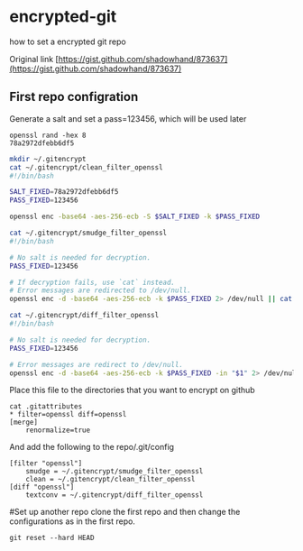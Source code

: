 # encrypted-git
how to set a encrypted git repo

Original link [https://gist.github.com/shadowhand/873637](https://gist.github.com/shadowhand/873637)

## First repo configration

Generate a salt and set a pass=123456, which will be used later
```
openssl rand -hex 8
78a2972dfebb6df5
```

```bash
mkdir ~/.gitencrypt
cat ~/.gitencrypt/clean_filter_openssl 
#!/bin/bash

SALT_FIXED=78a2972dfebb6df5
PASS_FIXED=123456

openssl enc -base64 -aes-256-ecb -S $SALT_FIXED -k $PASS_FIXED
```

```bash
cat ~/.gitencrypt/smudge_filter_openssl 
#!/bin/bash

# No salt is needed for decryption.
PASS_FIXED=123456

# If decryption fails, use `cat` instead. 
# Error messages are redirected to /dev/null.
openssl enc -d -base64 -aes-256-ecb -k $PASS_FIXED 2> /dev/null || cat
```

```bash
cat ~/.gitencrypt/diff_filter_openssl 
#!/bin/bash

# No salt is needed for decryption.
PASS_FIXED=123456

# Error messages are redirect to /dev/null.
openssl enc -d -base64 -aes-256-ecb -k $PASS_FIXED -in "$1" 2> /dev/null || cat "$1"
```

Place this file to the directories that you want to encrypt on github 
```
cat .gitattributes 
* filter=openssl diff=openssl
[merge]
    renormalize=true
```
And add the following to the repo/.git/config
```
[filter "openssl"]
    smudge = ~/.gitencrypt/smudge_filter_openssl
    clean = ~/.gitencrypt/clean_filter_openssl
[diff "openssl"]
    textconv = ~/.gitencrypt/diff_filter_openssl
```

#Set up another repo
clone the first repo and then change the configurations as in the first repo.
```
git reset --hard HEAD
```

